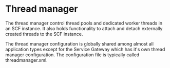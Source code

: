 # Thread manager
The thread manager control thread pools and dedicated worker threads in an SCF instance. It also holds functionality to attach and detach externally created threads to the SCF instance. 

The thread manager configuration is globally shared among almost all application types except for the Service Gateway which has it's own thread manager configuration. The configuration file is typically called threadmanager.xml.
